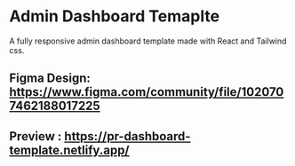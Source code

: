 # Admin Dashboard Temaplte 

A fully responsive admin dashboard template made with React and Tailwind css.

## Figma Design: https://www.figma.com/community/file/1020707462188017225


## Preview : https://pr-dashboard-template.netlify.app/
